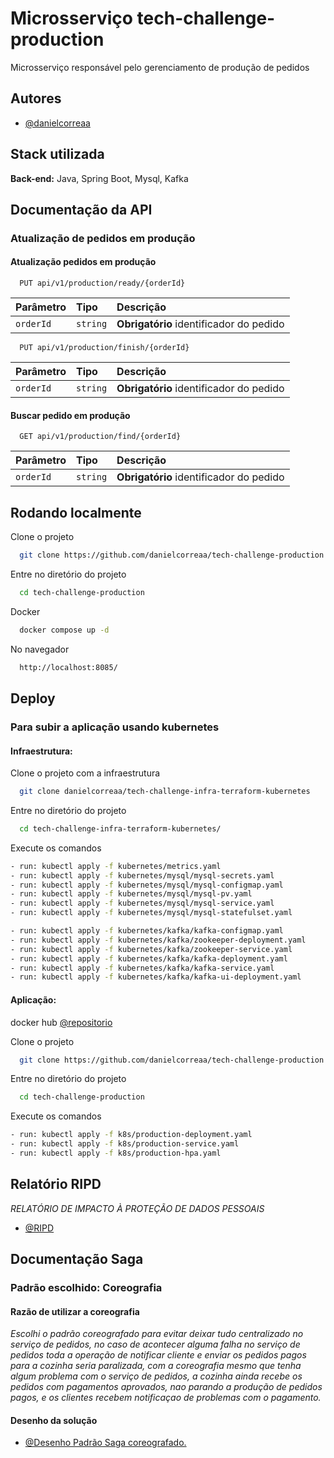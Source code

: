 
# Microsserviço tech-challenge-production

Microsserviço responsável pelo gerenciamento de produção de pedidos


## Autores

- [@danielcorreaa](https://github.com/danielcorreaa)

## Stack utilizada


**Back-end:** Java, Spring Boot, Mysql, Kafka


## Documentação da API

### Atualização de pedidos em produção

#### Atualização pedidos em produção


```http
  PUT api/v1/production/ready/{orderId}
```

| Parâmetro   | Tipo       | Descrição                           |
| :---------- | :--------- | :---------------------------------- |
| `orderId` | `string` | **Obrigatório**  identificador do pedido |

```http
  PUT api/v1/production/finish/{orderId}
```

| Parâmetro   | Tipo       | Descrição                           |
| :---------- | :--------- | :---------------------------------- |
| `orderId` | `string` | **Obrigatório**  identificador do pedido |



#### Buscar pedido em produção
```http
  GET api/v1/production/find/{orderId}
```

| Parâmetro   | Tipo  |  Descrição                                   |
| :---------- | :--------- |:------------------------------------------ |
| `orderId` | `string` | **Obrigatório**  identificador do pedido |



## Rodando localmente

Clone o projeto

```bash
  git clone https://github.com/danielcorreaa/tech-challenge-production.git
```

Entre no diretório do projeto

```bash
  cd tech-challenge-production
```

Docker

```bash
  docker compose up -d
```

No navegador

```bash
  http://localhost:8085/
```



## Deploy

### Para subir a aplicação usando kubernetes

#### Infraestrutura:

Clone o projeto com a infraestrutura

```bash
  git clone danielcorreaa/tech-challenge-infra-terraform-kubernetes
```
Entre no diretório do projeto

```bash
  cd tech-challenge-infra-terraform-kubernetes/
````

Execute os comandos

```bash   
- run: kubectl apply -f kubernetes/metrics.yaml 
- run: kubectl apply -f kubernetes/mysql/mysql-secrets.yaml 
- run: kubectl apply -f kubernetes/mysql/mysql-configmap.yaml 
- run: kubectl apply -f kubernetes/mysql/mysql-pv.yaml 
- run: kubectl apply -f kubernetes/mysql/mysql-service.yaml 
- run: kubectl apply -f kubernetes/mysql/mysql-statefulset.yaml

- run: kubectl apply -f kubernetes/kafka/kafka-configmap.yaml
- run: kubectl apply -f kubernetes/kafka/zookeeper-deployment.yaml
- run: kubectl apply -f kubernetes/kafka/zookeeper-service.yaml
- run: kubectl apply -f kubernetes/kafka/kafka-deployment.yaml
- run: kubectl apply -f kubernetes/kafka/kafka-service.yaml
- run: kubectl apply -f kubernetes/kafka/kafka-ui-deployment.yaml

````

#### Aplicação:

docker hub [@repositorio](https://hub.docker.com/r/daniel36/tech-challenge-production/tags)

Clone o projeto

```bash
  git clone https://github.com/danielcorreaa/tech-challenge-production.git
```

Entre no diretório do projeto

```bash
  cd tech-challenge-production
```

Execute os comandos
```bash   
- run: kubectl apply -f k8s/production-deployment.yaml
- run: kubectl apply -f k8s/production-service.yaml     
- run: kubectl apply -f k8s/production-hpa.yaml

````

## Relatório RIPD
*RELATÓRIO DE IMPACTO À PROTEÇÃO DE DADOS PESSOAIS*

- [@RIPD](https://danielcorreaa.github.io/tech-challenge-product/RIPD.pdf)

## Documentação Saga

### Padrão escolhido: Coreografia 

#### Razão de utilizar a coreografia
*Escolhi o padrão coreografado para evitar deixar tudo centralizado no serviço de pedidos, no caso de acontecer alguma falha no serviço de pedidos toda a operação de notificar cliente e enviar os pedidos pagos para a cozinha seria paralizada, com a coreografia mesmo que tenha algum problema com o serviço de pedidos, a cozinha ainda recebe os pedidos com pagamentos aprovados, nao parando a produção de pedidos pagos, e os clientes recebem notificaçao de problemas com o pagamento.*

#### Desenho da solução

- [@Desenho Padrão Saga coreografado.](https://danielcorreaa.github.io/tech-challenge-production/images/saga-diagrama.png)